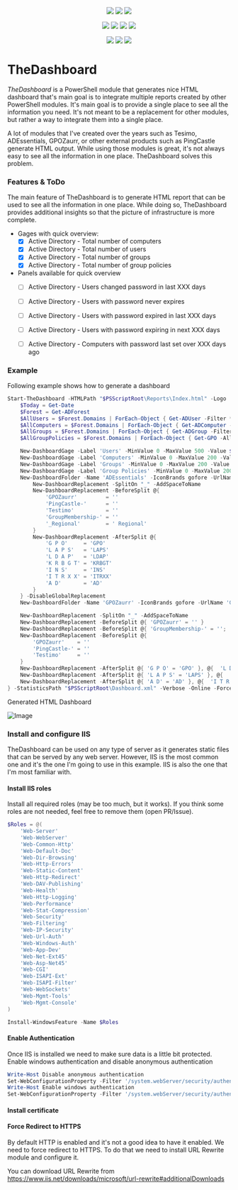 ﻿<p align="center">
  <a href="https://www.powershellgallery.com/packages/TheDashboard"><img src="https://img.shields.io/powershellgallery/v/TheDashboard.svg"></a>
  <a href="https://www.powershellgallery.com/packages/TheDashboard"><img src="https://img.shields.io/powershellgallery/vpre/TheDashboard.svg?label=powershell%20gallery%20preview&colorB=yellow"></a>
  <a href="https://github.com/EvotecIT/TheDashboard"><img src="https://img.shields.io/github/license/EvotecIT/TheDashboard.svg"></a>
</p>

<p align="center">
  <a href="https://www.powershellgallery.com/packages/TheDashboard"><img src="https://img.shields.io/powershellgallery/p/TheDashboard.svg"></a>
  <a href="https://github.com/EvotecIT/TheDashboard"><img src="https://img.shields.io/github/languages/top/evotecit/TheDashboard.svg"></a>
  <a href="https://github.com/EvotecIT/TheDashboard"><img src="https://img.shields.io/github/languages/code-size/evotecit/TheDashboard.svg"></a>
  <a href="https://www.powershellgallery.com/packages/TheDashboard"><img src="https://img.shields.io/powershellgallery/dt/TheDashboard.svg"></a>
</p>

<p align="center">
  <a href="https://twitter.com/PrzemyslawKlys"><img src="https://img.shields.io/twitter/follow/PrzemyslawKlys.svg?label=Twitter%20%40PrzemyslawKlys&style=social"></a>
  <a href="https://evotec.xyz/hub"><img src="https://img.shields.io/badge/Blog-evotec.xyz-2A6496.svg"></a>
  <a href="https://www.linkedin.com/in/pklys"><img src="https://img.shields.io/badge/LinkedIn-pklys-0077B5.svg?logo=LinkedIn"></a>
</p>

# TheDashboard

*TheDashboard* is a PowerShell module that generates nice HTML dashboard that's main goal is to integrate multiple reports created by other PowerShell modules. It's main goal is to provide a single place to see all the information you need. It's not meant to be a replacement for other modules, but rather a way to integrate them into a single place.

A lot of modules that I've created over the years such as Tesimo, ADEssentials, GPOZaurr, or other external products such as PingCastle generate HTML output. While using those modules is great, it's not always easy to see all the information in one place. TheDashboard solves this problem.

### Features & ToDo

The main feature of TheDashboard is to generate HTML report that can be used to see all the information in one place.
While doing so, TheDashboard provides additional insights so that the picture of infrastructure is more complete.

- Gages with quick overview:
  - [x] Active Directory - Total number of computers
  - [x] Active Directory - Total number of users
  - [x] Active Directory - Total number of groups
  - [x] Active Directory - Total number of group policies

- Panels available for quick overview
  - [ ] Active Directory - Users changed password in last XXX days
  - [ ] Active Directory - Users with password never expires
  - [ ] Active Directory - Users with password expired in last XXX days
  - [ ] Active Directory - Users with password expiring in next XXX days
  - [ ] Active Directory - Computers with password last set over XXX days ago


### Example

Following example shows how to generate a dashboard

```powershell
Start-TheDashboard -HTMLPath "$PSScriptRoot\Reports\Index.html" -Logo 'https://evotec.xyz/wp-content/uploads/2021/04/Logo-evotec-bb.png' -ShowHTML {
    $Today = Get-Date
    $Forest = Get-ADForest
    $AllUsers = $Forest.Domains | ForEach-Object { Get-ADUser -Filter * -Properties 'DistinguishedName' -Server $_ }
    $AllComputers = $Forest.Domains | ForEach-Object { Get-ADComputer -Filter * -Properties 'DistinguishedName' -Server $_ }
    $AllGroups = $Forest.Domains | ForEach-Object { Get-ADGroup -Filter * -Server $_ }
    $AllGroupPolicies = $Forest.Domains | ForEach-Object { Get-GPO -All -Domain $_ }

    New-DashboardGage -Label 'Users' -MinValue 0 -MaxValue 500 -Value $AllUsers.Count -Date $Today
    New-DashboardGage -Label 'Computers' -MinValue 0 -MaxValue 200 -Value $AllComputers.Count -Date $Today
    New-DashboardGage -Label 'Groups' -MinValue 0 -MaxValue 200 -Value $AllGroups.Count -Date $Today
    New-DashboardGage -Label 'Group Policies' -MinValue 0 -MaxValue 200 -Value $AllGroupPolicies.Count -Date $Today
    New-DashboardFolder -Name 'ADEssentials' -IconBrands gofore -UrlName 'ADEssentials' -Path $PSScriptRoot\Reports\ADEssentials {
        New-DashboardReplacement -SplitOn "_" -AddSpaceToName
        New-DashboardReplacement -BeforeSplit @{
            'GPOZaurr'         = ''
            'PingCastle-'      = ''
            'Testimo'          = ''
            'GroupMembership-' = ''
            '_Regional'        = ' Regional'
        }
        New-DashboardReplacement -AfterSplit @{
            'G P O'     = 'GPO'
            'L A P S'   = 'LAPS'
            'L D A P'   = 'LDAP'
            'K R B G T' = 'KRBGT'
            'I N S'     = 'INS'
            'I T R X X' = 'ITRXX'
            'A D'       = 'AD'
        }
    } -DisableGlobalReplacement
    New-DashboardFolder -Name 'GPOZaurr' -IconBrands gofore -UrlName 'GPOzaurr' -Path $PSScriptRoot\Reports\GPOZaurr

    New-DashboardReplacement -SplitOn "_" -AddSpaceToName
    New-DashboardReplacement -BeforeSplit @{ 'GPOZaurr' = '' }
    New-DashboardReplacement -BeforeSplit @{ 'GroupMembership-' = ''; '_Regional' = ' Regional' }
    New-DashboardReplacement -BeforeSplit @{
        'GPOZaurr'    = ''
        'PingCastle-' = ''
        'Testimo'     = ''
    }
    New-DashboardReplacement -AfterSplit @{ 'G P O' = 'GPO' }, @{  'L D A P' = 'LDAP' }
    New-DashboardReplacement -AfterSplit @{ 'L A P S' = 'LAPS' }, @{  'K R B G T' = 'KRBGT' }
    New-DashboardReplacement -AfterSplit @{ 'A D' = 'AD' }, @{  'I T R X X' = 'ITRXX' }, @{  'I N S' = 'INS' }
} -StatisticsPath "$PSScriptRoot\Dashboard.xml" -Verbose -Online -Force
```

Generated HTML Dashboard

![Image](..\Data\TheDashboard1.png)


### Install and configure IIS

TheDashboard can be used on any type of server as it generates static files that can be served by any web server. However, IIS is the most common one and it's the one I'm going to use in this example. IIS is also the one that I'm most familiar with.

#### Install IIS roles
Install all required roles (may be too much, but it works). If you think some roles are not needed, feel free to remove them (open PR/Issue).

```powershell
$Roles = @(
    'Web-Server'
    'Web-WebServer'
    'Web-Common-Http'
    'Web-Default-Doc'
    'Web-Dir-Browsing'
    'Web-Http-Errors'
    'Web-Static-Content'
    'Web-Http-Redirect'
    'Web-DAV-Publishing'
    'Web-Health'
    'Web-Http-Logging'
    'Web-Performance'
    'Web-Stat-Compression'
    'Web-Security'
    'Web-Filtering'
    'Web-IP-Security'
    'Web-Url-Auth'
    'Web-Windows-Auth'
    'Web-App-Dev'
    'Web-Net-Ext45'
    'Web-Asp-Net45'
    'Web-CGI'
    'Web-ISAPI-Ext'
    'Web-ISAPI-Filter'
    'Web-WebSockets'
    'Web-Mgmt-Tools'
    'Web-Mgmt-Console'
)

Install-WindowsFeature -Name $Roles
```

#### Enable Authentication
Once IIS is installed we need to make sure data is a little bit protected. Enable windows authentication and disable anonymous authentication

```powershell
Write-Host Disable anonymous authentication
Set-WebConfigurationProperty -Filter '/system.webServer/security/authentication/anonymousAuthentication' -Name 'enabled' -Value 'false' -PSPath 'IIS:\Sites\Default Web Site'
Write-Host Enable windows authentication
Set-WebConfigurationProperty -Filter '/system.webServer/security/authentication/windowsAuthentication' -Name 'enabled' -Value 'true' -PSPath 'IIS:\Sites\Default Web Site'
```

#### Install certificate



#### Force Redirect to HTTPS
By default HTTP is enabled and it's not a good idea to have it enabled. We need to force redirect to HTTPS. To do that we need to install URL Rewrite module and configure it.

You can download URL Rewrite from https://www.iis.net/downloads/microsoft/url-rewrite#additionalDownloads
